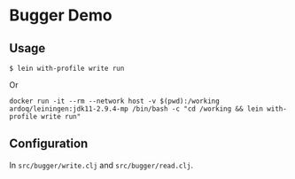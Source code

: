 # Bugger Demo

## Usage

```
$ lein with-profile write run
```

Or

```
docker run -it --rm --network host -v $(pwd):/working ardoq/leiningen:jdk11-2.9.4-mp /bin/bash -c "cd /working && lein with-profile write run"
```

## Configuration

In `src/bugger/write.clj` and `src/bugger/read.clj`.
